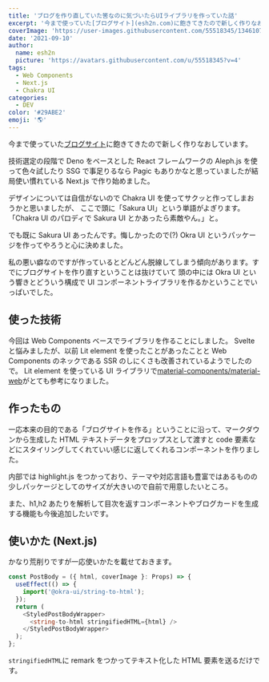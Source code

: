 ```yaml
---
title: 'ブログを作り直していた筈なのに気づいたらUIライブラリを作っていた話'
excerpt: '今まで使っていた[ブログサイト](esh2n.com)に飽きてきたので新しく作りなおしています。技術選定の段階で Deno をベースとした React フレームワークの Aleph.js を使って色々試したりSSG で事足りるなら Pagic もありかなと思っていましたが結局使い慣れている Next.js で作り始めました。'
coverImage: 'https://user-images.githubusercontent.com/55518345/134610723-79664a98-3977-4978-966e-758a21671366.png'
date: '2021-09-10'
author:
  name: esh2n
  picture: 'https://avatars.githubusercontent.com/u/55518345?v=4'
tags:
  - Web Components
  - Next.js
  - Chakra UI
categories:
  - DEV
color: '#29ABE2'
emoji: '🌎'
---
```


今まで使っていた[ブログサイト](https://www.esh2n.com/)に飽きてきたので新しく作りなおしています。

技術選定の段階で Deno をベースとした React フレームワークの Aleph.js を使って色々試したり
SSG で事足りるなら Pagic もありかなと思っていましたが結局使い慣れている Next.js で作り始めました。

デザインについては自信がないので Chakra UI を使ってサクッと作ってしまおうかと思いましたが、
ここで頭に「Sakura UI」という単語がよぎります。「Chakra UI のパロディで Sakura UI とかあったら素敵やん。」と。

でも既に Sakura UI あったんです。悔しかったので(?) Okra UI というパッケージを作ってやろうと心に決めました。

私の悪い癖なのですが作っているとどんどん脱線してしまう傾向があります。すでにブログサイトを作り直すということは抜けていて 頭の中には Okra UI という響きとどういう構成で UI コンポーネントライブラリを作るかということでいっぱいでした。

## 使った技術

今回は Web Components ベースでライブラリを作ることにしました。
Svelte と悩みましたが、以前 Lit element を使ったことがあったことと Web Components のネックである SSR のしにくさも改善されているようでしたので。
Lit element を使っている UI ライブラリで[material-components/material-web](https://github.com/material-components/material-web)がとても参考になりました。

## 作ったもの

一応本来の目的である「ブログサイトを作る」ということに沿って、マークダウンから生成した HTML テキストデータをプロップスとして渡すと code 要素などにスタイリングしてくれていい感じに返してくれるコンポーネントを作りました。

内部では highlight.js をつかっており、テーマや対応言語も豊富ではあるものの少しパッケージとしてのサイズが大きいので自前で用意したいところ。

また、h1,h2 あたりを解析して目次を返すコンポーネントやブログカードを生成する機能も今後追加したいです。

## 使いかた (Next.js)

かなり荒削りですが一応使いかたを載せておきます。

```ts
const PostBody = ({ html, coverImage }: Props) => {
  useEffect(() => {
    import('@okra-ui/string-to-html');
  });
  return (
    <StyledPostBodyWrapper>
      <string-to-html stringifiedHTML={html} />
    </StyledPostBodyWrapper>
  );
};
```

`stringifiedHTML`に remark をつかってテキスト化した HTML 要素を送るだけです。
